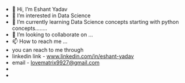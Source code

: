 - 👋 Hi, I’m Eshant Yadav
- 👀 I’m interested in Data Science
- 🌱 I’m currently learning Data Science concepts starting with python concepts........
- 💞️ I’m looking to collaborate on ...
- 📫 How to reach me ...
- you can reach to me through
- linkedin link - www.linkedin.com/in/eshant-yadav
- email - lovematrix9927@gmail.com
- 
- 

<!---
yeshant1/yeshant1 is a ✨ special ✨ repository because its `README.md` (this file) appears on your GitHub profile.
You can click the Preview link to take a look at your changes.
--->
